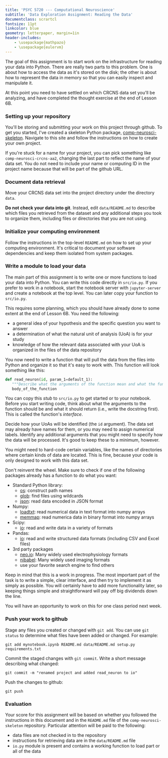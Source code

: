 ```yaml
---
title: 'PSYC 5720 --- Computational Neuroscience'
subtitle: 'Data Exploration Assignment: Reading the Data'
documentclass: scrartcl
fontsize: 11pt
linkcolor: blue
geometry: letterpaper, margin=1in
header-includes:
    - \usepackage{mathpazo}
    - \usepackage{eulervm}
---
```


The goal of this assignment is to start work on the infrastructure for reading your data into Python. There are really two parts to this problem. One is about how to access the data as it's stored on the disk; the other is about how to represent the data in memory so that you can easily inspect and manipulate it.

At this point you need to have settled on which CRCNS data set you'll be analyzing, and have completed the thought exercise at the end of Lesson 6B.

### Setting up your repository

You'll be storing and submitting your work on this project through github. To get you started, I've created a skeleton Python package, [comp-neurosci-skeleton](https://github.com/melizalab/comp-neurosci-skeleton). Navigate to this site and follow the instructions on how to create your own project.

If you're stuck for a name for your project, you can pick something like `comp-neurosci-crcns-aa2`, changing the last part to reflect the name of your data set. You do not need to include your name or computing ID in the project name because that will be part of the github URL.

### Document data retrieval

Move your CRCNS data set into the project directory under the directory `data`.

**Do not check your data into git**. Instead, edit `data/README.md` to describe which files you retrieved from the dataset and any additional steps you took to organize them, including files or directories that you are not using.

### Initialize your computing environment

Follow the instructions in the top-level `README.md` on how to set up your computing environment. It's critical to document your software dependencies and keep them isolated from system packages.

### Write a module to load your data

The main part of this assignment is to write one or more functions to load your data into Python. You can write this code directly in `src/io.py`. If you prefer to work in a notebook, start the notebook server with `jupyter-server` and create a notebook at the top level. You can later copy your function to `src/io.py`.

This requires some planning, which you should have already done to some extent at the end of Lesson 6B. You need the following:

- a general idea of your hypothesis and the specific question you want to answer
- a determination of what the natural unit of analysis (UoA) is for your study
- knowledge of how the relevant data associated with your UoA is organized in the files of the data repository

You now need to write a function that will pull the data from the files into Python and organize it so that it's easy to work with. This function will look something like this:

``` python
def read_neuron(id, param_1=default_1):
   """Describe what the arguments of the function mean and what the function returns"""
   body_of_the_function
```

You can copy this *stub* to `src/io.py` to get started or to your notebook. Before you start writing code, think about what the arguments to the function should be and what it should return (i.e., write the docstring first). This is called the function's *interface*.

Decide how your UoAs will be identified (the `id` argument). The data set may already have names for them, or you may need to assign numerical labels. Identify any additional arguments that you might need to specify how the data will be processed. It's good to keep these to a minimum, however.

You might need to hard-code certain variables, like the names of directories where certain kinds of data are located. This is fine, because your code is only designed to work with this data set.

Don't reinvent the wheel. Make sure to check if one of the following packages already has a function to do what you want:

- Standard Python library:
  - [os](https://docs.python.org/3/library/os.html): construct path names
  - [glob](https://docs.python.org/3/library/glob.html): find files using wildcards
  - [json](https://docs.python.org/3/library/json.html): read data encoded in JSON format
- Numpy:
  - [loadtxt](https://docs.scipy.org/doc/numpy/reference/generated/numpy.loadtxt.html): read numerical data in text format into numpy arrays
  - [memmap](https://docs.scipy.org/doc/numpy/reference/generated/numpy.memmap.html): read numerica data in binary format into numpy arrays
- Scipy:
  - [io](https://docs.scipy.org/doc/scipy/reference/io.html): read and write data in a variety of formats
- Pandas:
  - [io](http://pandas.pydata.org/pandas-docs/stable/user_guide/io.html): read and write structured data formats (including CSV and Excel files)
- 3rd party packages
  - [neo.io](https://neo.readthedocs.io/en/0.7.1/io.html): Many widely used electrophysiology formats
  - [nibabel](https://nipy.org/nibabel/gettingstarted.html): Many widely used imaging formats
  - use your favorite search engine to find others

Keep in mind that this is a work in progress. The most important part of the task is to write a simple, clear interface, and then try to implement it as simply as possible. You will certainly have to add more functionality later, so keeping things simple and straightforward will pay off big dividends down the line.

You will have an opportunity to work on this for one class period next week.

### Push your work to github

Stage any files you created or changed with `git add`. You can use `git status` to determine what files have been added or changed. For example:

``` shell
git add mynotebook.ipynb README.md data/README.md setup.py requirements.txt
```

Commit the staged changes with `git commit`. Write a short message describing what changed:

``` shell
git commit -m "renamed project and added read_neuron to io"
```

Push the changes to github:

``` shell
git push
```

### Evaluation

Your score for this assignment will be based on whether you followed the instructions in this document and in the `README.md` file of the `comp-neurosci-skeleton` repository. Particular attention will be paid to the following:

- data files are not checked in to the repository
- instructions for retrieving data are in the `data/README.md` file
- `io.py` module is present and contains a working function to load part or all of the data
